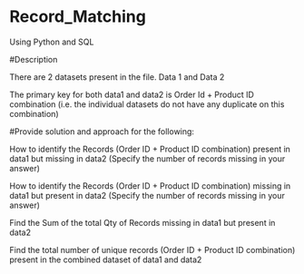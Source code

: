 # Record_Matching
Using Python and SQL


#Description


There are 2 datasets present in the file. Data 1 and Data 2

The primary key for both data1 and data2 is Order Id + Product ID combination (i.e. the individual datasets do not have any duplicate on this combination)



#Provide solution and approach for the following:

How to identify the Records (Order ID + Product ID combination) present in data1 but missing in data2 (Specify the number of records missing in your answer)

How to identify the Records (Order ID + Product ID combination) missing in data1 but present in data2 (Specify the number of records missing in your answer)

Find the Sum of the total Qty of Records missing in data1 but present in data2

Find the total number of unique records (Order ID + Product ID combination) present in the combined dataset of data1 and data2
